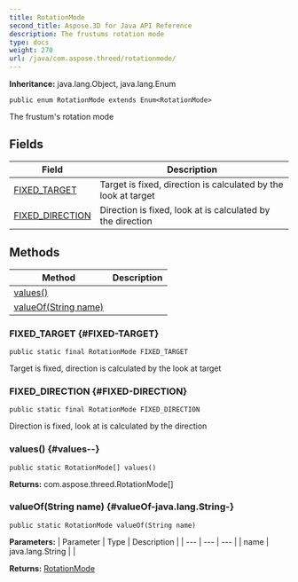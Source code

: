 ```yaml
---
title: RotationMode
second_title: Aspose.3D for Java API Reference
description: The frustums rotation mode
type: docs
weight: 270
url: /java/com.aspose.threed/rotationmode/
---
```


**Inheritance:**
java.lang.Object, java.lang.Enum
```
public enum RotationMode extends Enum<RotationMode>
```

The frustum's rotation mode
## Fields

| Field | Description |
| --- | --- |
| [FIXED_TARGET](#FIXED-TARGET) | Target is fixed, direction is calculated by the look at target |
| [FIXED_DIRECTION](#FIXED-DIRECTION) | Direction is fixed, look at is calculated by the direction |
## Methods

| Method | Description |
| --- | --- |
| [values()](#values--) |  |
| [valueOf(String name)](#valueOf-java.lang.String-) |  |
### FIXED_TARGET {#FIXED-TARGET}
```
public static final RotationMode FIXED_TARGET
```


Target is fixed, direction is calculated by the look at target

### FIXED_DIRECTION {#FIXED-DIRECTION}
```
public static final RotationMode FIXED_DIRECTION
```


Direction is fixed, look at is calculated by the direction

### values() {#values--}
```
public static RotationMode[] values()
```




**Returns:**
com.aspose.threed.RotationMode[]
### valueOf(String name) {#valueOf-java.lang.String-}
```
public static RotationMode valueOf(String name)
```




**Parameters:**
| Parameter | Type | Description |
| --- | --- | --- |
| name | java.lang.String |  |

**Returns:**
[RotationMode](../../com.aspose.threed/rotationmode)
